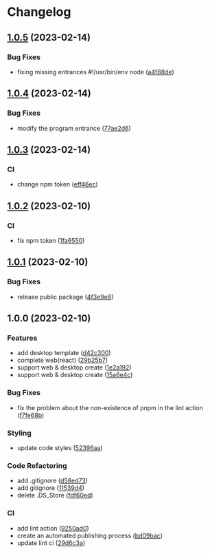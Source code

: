 # Changelog

## [1.0.5](https://github.com/kaishens-cn/cli-tools/compare/v1.0.4...v1.0.5) (2023-02-14)


### Bug Fixes

* fixing missing entrances #!/usr/bin/env node ([a4f88de](https://github.com/kaishens-cn/cli-tools/commit/a4f88de4a8f319602a231cea1422d2bc4b8237f2))

## [1.0.4](https://github.com/kaishens-cn/cli-tools/compare/v1.0.3...v1.0.4) (2023-02-14)


### Bug Fixes

* modify the program entrance ([77ae2d6](https://github.com/kaishens-cn/cli-tools/commit/77ae2d6897a625530ec0d34679c59593151aee9f))

## [1.0.3](https://github.com/kaishens-cn/cli-tools/compare/v1.0.2...v1.0.3) (2023-02-14)


### CI

* change npm token ([eff46ec](https://github.com/kaishens-cn/cli-tools/commit/eff46ecb56c70ca2fedd55b3e13c2d2fb9b1e984))

## [1.0.2](https://github.com/kaishens-cn/cli-tools/compare/v1.0.1...v1.0.2) (2023-02-10)


### CI

* fix npm token ([1fa6550](https://github.com/kaishens-cn/cli-tools/commit/1fa6550a39aa34db8fa11a0dca6008b2b7d162d8))

## [1.0.1](https://github.com/kaishens-cn/cli-tools/compare/v1.0.0...v1.0.1) (2023-02-10)


### Bug Fixes

* release public package ([4f3e9e8](https://github.com/kaishens-cn/cli-tools/commit/4f3e9e8128ad508d35f1f899232ba74ff7a64ea8))

## 1.0.0 (2023-02-10)


### Features

* add desktop template ([d42c300](https://github.com/kaishens-cn/cli-tools/commit/d42c30056853ac9141bb2b9ec2978ec69841d040))
* complete web(react) ([29b25b7](https://github.com/kaishens-cn/cli-tools/commit/29b25b7d2a2f2160e6dae51fcd44ff4c336f1d8e))
* support web & desktop create ([1e2a192](https://github.com/kaishens-cn/cli-tools/commit/1e2a192066d7edcdcbf69cc37eaa1c0932820cad))
* support web & desktop create ([15a6e4c](https://github.com/kaishens-cn/cli-tools/commit/15a6e4c46c2a33894c4ab5ea5aa8d2dbf9ea1a42))


### Bug Fixes

* fix the problem about the non-existence of pnpm in the lint action ([f7fe68b](https://github.com/kaishens-cn/cli-tools/commit/f7fe68b379070f7edf90cd76830444a482bc719d))


### Styling

* update code styles ([52396aa](https://github.com/kaishens-cn/cli-tools/commit/52396aa6a2a0b55ef66b4d9ef42d273ff836db13))


### Code Refactoring

* add .gitignore ([d58ed73](https://github.com/kaishens-cn/cli-tools/commit/d58ed7354e61e183feaecdbc926ff91c719d9a47))
* add gitignore ([11539d4](https://github.com/kaishens-cn/cli-tools/commit/11539d4d7510d27a3bc60c7d4462084e15e00bb7))
* delete .DS_Store ([fdf60ed](https://github.com/kaishens-cn/cli-tools/commit/fdf60ed2dbf59bdc62065e76178a88c8fc44bc72))


### CI

* add lint action ([9250ad0](https://github.com/kaishens-cn/cli-tools/commit/9250ad0e00f551830728e8d37abf7a3d5277fd34))
* create an automated publishing process ([bd09bac](https://github.com/kaishens-cn/cli-tools/commit/bd09bacf261775c8aa7526bf31e2a5ca9851de00))
* update lint ci ([29d6c3a](https://github.com/kaishens-cn/cli-tools/commit/29d6c3a793b350a1805488dc82c0bbee85176a6d))

